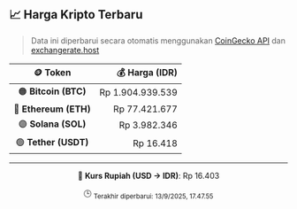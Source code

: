 

<!-- HARGA_KRIPTO -->
## 📈 Harga Kripto Terbaru

> Data ini diperbarui secara otomatis menggunakan [CoinGecko API](https://www.coingecko.com/) dan [exchangerate.host](https://exchangerate.host/)

<div align="center">

| 🪙 Token | 💰 Harga (IDR) |
|:------:|---------------:|
| 🟠 **Bitcoin (BTC)**   | Rp 1.904.939.539 |
| 🔵 **Ethereum (ETH)**  | Rp 77.421.677 |
| 🟣 **Solana (SOL)**    | Rp 3.982.346 |
| 🟢 **Tether (USDT)**   | Rp 16.418 |

---

💱 **Kurs Rupiah (USD → IDR)**: Rp 16.403

🕒 <sub>Terakhir diperbarui: 13/9/2025, 17.47.55</sub>

</div>
<!-- /HARGA_KRIPTO -->